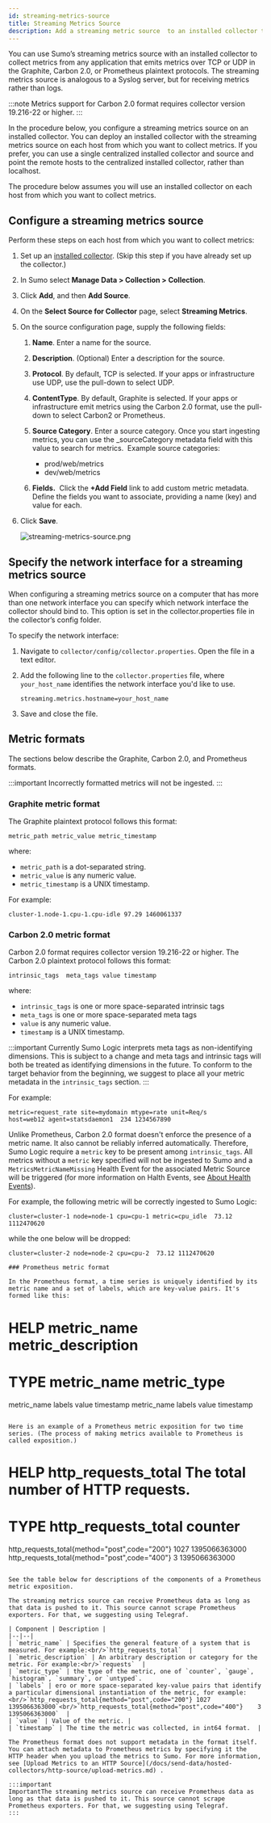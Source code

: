 ```yaml
---
id: streaming-metrics-source
title: Streaming Metrics Source
description: Add a streaming metric source  to an installed collector to collect Graphite, Carbon 2.0, or Prometheus metrics.
---
```



You can use Sumo’s streaming metrics source with an installed collector to collect metrics from any application that emits metrics over TCP or UDP in the Graphite, Carbon 2.0, or Prometheus plaintext protocols. The streaming metrics source is analogous to a Syslog server, but for receiving metrics rather than logs.

:::note
Metrics support for Carbon 2.0 format requires collector version 19.216-22 or higher.
:::

In the procedure below, you configure a streaming metrics source on an installed collector. You can deploy an installed collector with the streaming metrics source on each host from which you want to collect metrics. If you prefer, you can use a single centralized installed collector and source and point the remote hosts to the centralized installed collector, rather than localhost.

The procedure below assumes you will use an installed collector on each host from which you want to collect metrics.

## Configure a streaming metrics source

Perform these steps on each host from which you want to collect metrics:

1. Set up an [installed collector](/docs/send-data/installed-collectors). (Skip this step if you have already set up the collector.) 
1. In Sumo select **Manage Data \> Collection \> Collection**.  
1. Click **Add**, and then **Add Source**.
1. On the **Select Source for Collector** page, select **Streaming Metrics**. 
1. On the source configuration page, supply the following fields:

   1. **Name**. Enter a name for the source.
   1. **Description**. (Optional) Enter a description for the source.
   1. **Protocol**. By default, TCP is selected. If your apps or infrastructure use UDP, use the pull-down to select UDP.
   1. **ContentType**. By default, Graphite is selected. If your apps or infrastructure emit metrics using the Carbon 2.0 format, use the pull-down to select Carbon2 or Prometheus. 
   1. **Source Category**. Enter a source category. Once you start ingesting metrics, you can use the _sourceCategory metadata field with this value to search for metrics.  Example source categories: 

      * prod/web/metrics
      * dev/web/metrics

   1. **Fields.**  Click the **+Add Field** link to add custom metric metadata. Define the fields you want to associate, providing a name (key) and value for each.

1. Click **Save**.

    ![streaming-metrics-source.png](/img/send-data/streaming-metrics-source.png)

## Specify the network interface for a streaming metrics source 

When configuring a streaming metrics source on a computer that has more than one network interface you can specify which network interface the collector should bind to. This option is set in the collector.properties file in the collector’s config folder.

To specify the network interface:

1. Navigate to `collector/config/collector.properties`. Open the file in a text editor.
1. Add the following line to the `collector.properties` file, where `your_host_name` identifies the network interface you'd like to use.

    `streaming.metrics.hostname=your_host_name`

1. Save and close the file.

## Metric formats

The sections below describe the Graphite, Carbon 2.0, and Prometheus formats.

:::important
Incorrectly formatted metrics will not be ingested.
:::

### Graphite metric format

The Graphite plaintext protocol follows this format:

```
metric_path metric_value metric_timestamp
```

where: 

* `metric_path` is a dot-separated string.
* `metric_value` is any numeric value.
* `metric_timestamp` is a UNIX timestamp.

For example:

```
cluster-1.node-1.cpu-1.cpu-idle 97.29 1460061337
```

### Carbon 2.0 metric format

Carbon 2.0 format requires collector version 19.216-22 or higher. The Carbon 2.0 plaintext protocol follows this format:

```
intrinsic_tags  meta_tags value timestamp
```

where:

* `intrinsic_tags` is one or more space-separated intrinsic tags
* `meta_tags` is one or more space-separated meta tags
* `value` is any numeric value.
* `timestamp` is a UNIX timestamp.

:::important
Currently Sumo Logic interprets meta tags as non-identifying dimensions. This is subject to a change and meta tags and intrinsic tags will both be treated as identifying dimensions in the future. To conform to the target behavior from the beginning, we suggest to place all your metric metadata in the `intrinsic_tags` section.
:::

For example:

```
metric=request_rate site=mydomain mtype=rate unit=Req/s host=web12 agent=statsdaemon1  234 1234567890
```

Unlike Prometheus, Carbon 2.0 format doesn't enforce the presence of a metric name. It also cannot be reliably inferred automatically. Therefore, Sumo Logic require a `metric` key to be present among `intrinsic_tags`. All metrics without a `metric` key specified will not be ingested to Sumo and a `MetricsMetricNameMissing` Health Event for the associated Metric Source will be triggered (for more information on Halth Events, see [About Health Events](/docs/manage/health-events#health-events)).

For example, the following metric will be correctly ingested to Sumo Logic:
```
cluster=cluster-1 node=node-1 cpu=cpu-1 metric=cpu_idle  73.12 1112470620
```
while the one below will be dropped:
```
cluster=cluster-2 node=node-2 cpu=cpu-2  73.12 1112470620

### Prometheus metric format

In the Prometheus format, a time series is uniquely identified by its metric name and a set of labels, which are key-value pairs. It's formed like this:

```
# HELP metric_name metric_description
# TYPE metric_name metric_type
metric_name labels value timestamp
metric_name labels value timestamp
```

Here is an example of a Prometheus metric exposition for two time series. (The process of making metrics available to Prometheus is called exposition.)

```
# HELP http_requests_total The total number of HTTP requests.
# TYPE http_requests_total counter
http_requests_total{method="post",code="200"} 1027 1395066363000
http_requests_total{method="post",code="400"}    3 1395066363000
```

See the table below for descriptions of the components of a Prometheus metric exposition.

The streaming metrics source can receive Prometheus data as long as that data is pushed to it. This source cannot scrape Prometheus exporters. For that, we suggesting using Telegraf.

| Component | Description |
|--|--|
| `metric_name` | Specifies the general feature of a system that is measured. For example:<br/>`http_requests_total`  |
| `metric_description` | An arbitrary description or category for the metric. For example:<br/>`requests`  |
| `metric_type` | the type of the metric, one of `counter`, `gauge`, `histogram`, `summary`, or `untyped`.
| `labels` | ero or more space-separated key-value pairs that identify a particular dimensional instantiation of the metric, for example:<br/>`http_requests_total{method="post",code="200"} 1027 1395066363000`<br/>`http_requests_total{method="post",code="400"}    3 1395066363000`  |
| `value` | Value of the metric. |
| `timestamp` | The time the metric was collected, in int64 format.  |

The Prometheus format does not support metadata in the format itself. You can attach metadata to Prometheus metrics by specifying it the HTTP header when you upload the metrics to Sumo. For more information, see [Upload Metrics to an HTTP Source](/docs/send-data/hosted-collectors/http-source/upload-metrics.md) .

:::important
ImportantThe streaming metrics source can receive Prometheus data as long as that data is pushed to it. This source cannot scrape Prometheus exporters. For that, we suggesting using Telegraf.
:::
